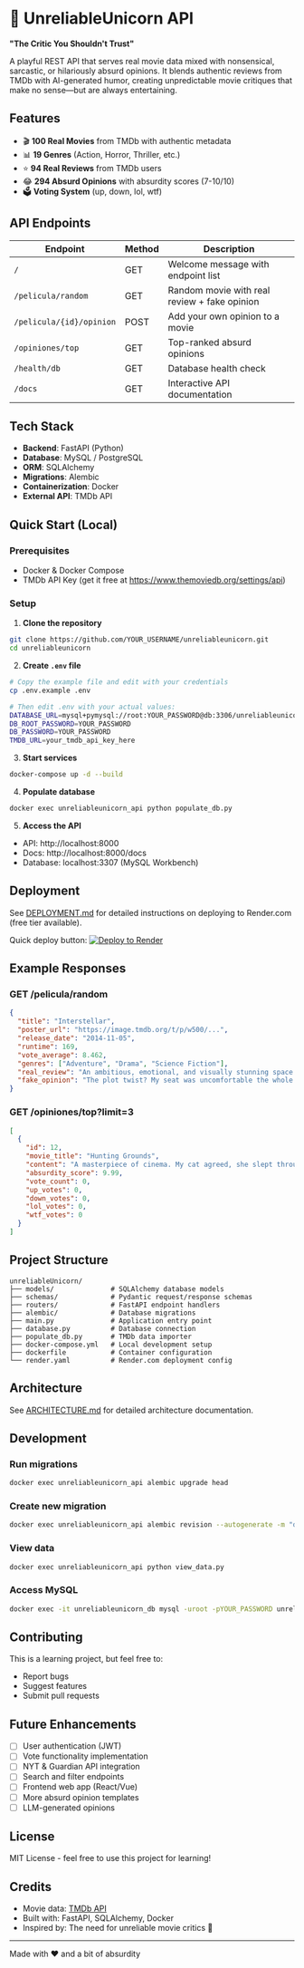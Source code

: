 # 🦄 UnreliableUnicorn API

**"The Critic You Shouldn't Trust"**

A playful REST API that serves real movie data mixed with nonsensical, sarcastic, or hilariously absurd opinions. It blends authentic reviews from TMDb with AI-generated humor, creating unpredictable movie critiques that make no sense—but are always entertaining.

## Features

- 🎬 **100 Real Movies** from TMDb with authentic metadata
- 📊 **19 Genres** (Action, Horror, Thriller, etc.)
- ⭐ **94 Real Reviews** from TMDb users
- 😂 **294 Absurd Opinions** with absurdity scores (7-10/10)
- 🗳️ **Voting System** (up, down, lol, wtf)

## API Endpoints

| Endpoint | Method | Description |
|----------|--------|-------------|
| `/` | GET | Welcome message with endpoint list |
| `/pelicula/random` | GET | Random movie with real review + fake opinion |
| `/pelicula/{id}/opinion` | POST | Add your own opinion to a movie |
| `/opiniones/top` | GET | Top-ranked absurd opinions |
| `/health/db` | GET | Database health check |
| `/docs` | GET | Interactive API documentation |

## Tech Stack

- **Backend**: FastAPI (Python)
- **Database**: MySQL / PostgreSQL
- **ORM**: SQLAlchemy
- **Migrations**: Alembic
- **Containerization**: Docker
- **External API**: TMDb API

## Quick Start (Local)

### Prerequisites
- Docker & Docker Compose
- TMDb API Key (get it free at https://www.themoviedb.org/settings/api)

### Setup

1. **Clone the repository**
```bash
git clone https://github.com/YOUR_USERNAME/unreliableunicorn.git
cd unreliableunicorn
```

2. **Create `.env` file**
```bash
# Copy the example file and edit with your credentials
cp .env.example .env

# Then edit .env with your actual values:
DATABASE_URL=mysql+pymysql://root:YOUR_PASSWORD@db:3306/unreliableunicorn?charset=utf8mb4
DB_ROOT_PASSWORD=YOUR_PASSWORD
DB_PASSWORD=YOUR_PASSWORD
TMDB_URL=your_tmdb_api_key_here
```

3. **Start services**
```bash
docker-compose up -d --build
```

4. **Populate database**
```bash
docker exec unreliableunicorn_api python populate_db.py
```

5. **Access the API**
- API: http://localhost:8000
- Docs: http://localhost:8000/docs
- Database: localhost:3307 (MySQL Workbench)

## Deployment

See [DEPLOYMENT.md](DEPLOYMENT.md) for detailed instructions on deploying to Render.com (free tier available).

Quick deploy button:
[![Deploy to Render](https://render.com/images/deploy-to-render-button.svg)](https://render.com/deploy)

## Example Responses

### GET /pelicula/random

```json
{
  "title": "Interstellar",
  "poster_url": "https://image.tmdb.org/t/p/w500/...",
  "release_date": "2014-11-05",
  "runtime": 169,
  "vote_average": 8.462,
  "genres": ["Adventure", "Drama", "Science Fiction"],
  "real_review": "An ambitious, emotional, and visually stunning space epic.",
  "fake_opinion": "The plot twist? My seat was uncomfortable the whole time."
}
```

### GET /opiniones/top?limit=3

```json
[
  {
    "id": 12,
    "movie_title": "Hunting Grounds",
    "content": "A masterpiece of cinema. My cat agreed, she slept through the whole thing.",
    "absurdity_score": 9.99,
    "vote_count": 0,
    "up_votes": 0,
    "down_votes": 0,
    "lol_votes": 0,
    "wtf_votes": 0
  }
]
```

## Project Structure

```
unreliableUnicorn/
├── models/              # SQLAlchemy database models
├── schemas/             # Pydantic request/response schemas
├── routers/             # FastAPI endpoint handlers
├── alembic/             # Database migrations
├── main.py              # Application entry point
├── database.py          # Database connection
├── populate_db.py       # TMDb data importer
├── docker-compose.yml   # Local development setup
├── dockerfile           # Container configuration
└── render.yaml          # Render.com deployment config
```

## Architecture

See [ARCHITECTURE.md](ARCHITECTURE.md) for detailed architecture documentation.

## Development

### Run migrations
```bash
docker exec unreliableunicorn_api alembic upgrade head
```

### Create new migration
```bash
docker exec unreliableunicorn_api alembic revision --autogenerate -m "description"
```

### View data
```bash
docker exec unreliableunicorn_api python view_data.py
```

### Access MySQL
```bash
docker exec -it unreliableunicorn_db mysql -uroot -pYOUR_PASSWORD unreliableunicorn
```

## Contributing

This is a learning project, but feel free to:
- Report bugs
- Suggest features
- Submit pull requests

## Future Enhancements

- [ ] User authentication (JWT)
- [ ] Vote functionality implementation
- [ ] NYT & Guardian API integration
- [ ] Search and filter endpoints
- [ ] Frontend web app (React/Vue)
- [ ] More absurd opinion templates
- [ ] LLM-generated opinions

## License

MIT License - feel free to use this project for learning!

## Credits

- Movie data: [TMDb API](https://www.themoviedb.org/documentation/api)
- Built with: FastAPI, SQLAlchemy, Docker
- Inspired by: The need for unreliable movie critics 🦄

---

Made with ❤️ and a bit of absurdity
